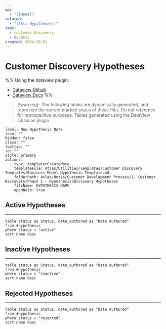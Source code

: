 ```yaml
---
up:
  - "[[Home]]"
related:
  - "[[All Hypotheses]]"
tags:
  - customer_discovery
  - dynamic
created: 2024-10-01
---
```

# Customer Discovery Hypotheses

%% 
Using the dataview plugin:
- [Dataview Github](https://github.com/blacksmithgu/obsidian-dataview?tab=readme-ov-file)
- [Dataview Docs](https://blacksmithgu.github.io/obsidian-dataview/)
%%

> [!warning]- The following tables are dynamically generated, and represent the current marked status of these files. Do not reference for retrospective purposes.
> Tables generated using the DataView Obsidian plugin

```meta-bind-button
label: New Hypothesis Note
icon: ""
hidden: false
class: ""
tooltip: ""
id: ""
style: primary
actions:
  - type: templaterCreateNote
    templateFile: Atlas/Utilities/Templates/Customer Discovery Templates/Business Model Hypothesis Template.md
    folderPath: Atlas/Notes/Customer Development Process/1. Customer Discovery/Phase 1 - Hypothesis/Discovery Hypotheses
    fileName: HYPOTHESIS NAME
    openNote: true

```

## Active Hypotheses
---
```dataview
table status as Status, date_authored as "Date Authored" 
from #hypothesis 
where status = "active"
sort name desc
```



## Inactive Hypotheses
---
```dataview
table status as Status, date_authored as "Date Authored" 
from #hypothesis 
where status = "inactive"
sort name desc
```

## Rejected Hypotheses
---
```dataview
table status as Status, date_authored as "Date Authored" 
from #hypothesis 
where status = "rejected"
sort name desc
```
